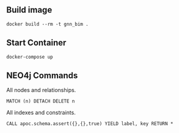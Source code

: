 ## Build image
```
docker build --rm -t gnn_bim .
```

## Start Container

``` shell
docker-compose up
```

## NEO4j Commands

All nodes and relationships.
```
MATCH (n) DETACH DELETE n
```

All indexes and constraints.
```
CALL apoc.schema.assert({},{},true) YIELD label, key RETURN *